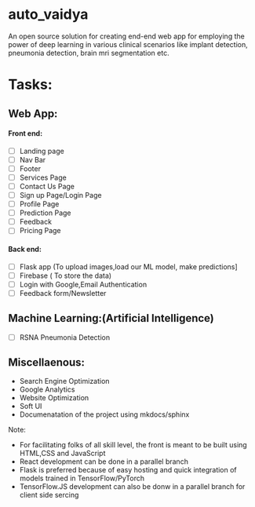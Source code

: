 # auto_vaidya

An open source solution for creating end-end web app for employing the power of deep learning in various clinical scenarios like implant detection, pneumonia detection, brain mri segmentation etc.

# Tasks:

## Web App:

#### Front end:

- [ ] Landing page
- [ ] Nav Bar
- [ ] Footer
- [ ] Services Page
- [ ] Contact Us Page
- [ ] Sign up Page/Login Page
- [ ] Profile Page
- [ ] Prediction Page
- [ ] Feedback
- [ ] Pricing Page

#### Back end:

- [ ] Flask app (To upload images,load our ML model, make predictions]
- [ ] Firebase ( To store the data)
- [ ] Login with Google,Email Authentication
- [ ] Feedback form/Newsletter

## Machine Learning:(Artificial Intelligence)

- [ ] RSNA Pneumonia Detection

## Miscellaenous:

- Search Engine Optimization
- Google Analytics
- Website Optimization
- Soft UI
- Documenatation of the project using mkdocs/sphinx

Note:

- For facilitating folks of all skill level, the front is meant to be built using HTML,CSS and JavaScript
- React development can be done in a parallel branch
- Flask is preferred because of easy hosting and quick integration of models trained in TensorFlow/PyTorch
- TensorFlow.JS development can also be donw in a parallel branch for client side sercing



